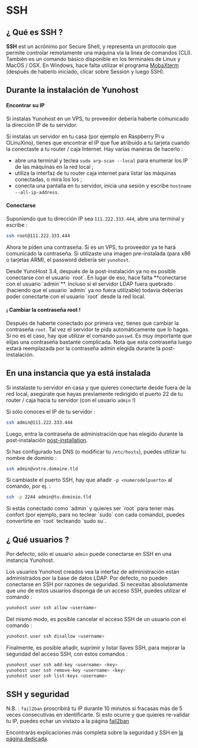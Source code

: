 # SSH

## ¿ Qué es SSH ?

**SSH** est un acrónimo por Secure Shell, y representa un protocolo que permite controlar remotamente una máquina vía la línea de comandos (CLI). También es un comando básico disponible en los terminales de Linux y MacOS / OSX. En Windows, hace falta utilizar el programa [MobaXterm](https://mobaxterm.mobatek.net/download-home-edition.html) (después de haberlo iniciado, clicar sobre Session y luego SSH).

## Durante la instalación de Yunohost

#### Encontrar su IP

Si instalas Yunohost en un VPS, tu proveedor debería haberte comunicado la dirección IP de tu servidor. 

Si instalas un servidor en tu casa (por ejemplo en Raspberry Pi u OLinuXino), tienes que encontrar el IP que fue atribuido a tu tarjeta cuando la conectaste a tu router / caja Internet. Hay varias maneras de hacerlo :

- abre una terminal y teclea `sudo arp-scan --local` para enumerar los IP de las máquinas en la red local ;
- utiliza la interfaz de tu router caja internet para listar las máquinas conectadas, o mira los los ;
- conecta una pantalla en tu servidor, inicia una sesión y escribe `hostname --all-ip-address`.

#### Conectarse

Suponiendo que tu dirección IP sea `111.222.333.444`, abre una terminal y escribe :

```bash
ssh root@111.222.333.444
```

Ahora te piden una contraseña. Si es un VPS, tu proveedor ya te hará comunicado la contraseña. Si utilizaste una imagen pre-instalada (para x86 o tarjetas ARM), el password debería ser `yunohost`.

<div class="alert alert-warning">
Desde YunoHost 3.4, después de la post-instalación ya no es posible conectarse con el usuario `root`. En lugar de eso, hace falta **conectarse con el usuario `admin`**. Incluso si el servidor LDAP fuera quebrado (haciendo que el usuario `admin` ya no fuera utilizable) todavía deberías poder conectarte con el usuario `root` desde la red local.
</div>

#### ¡ Cambiar la contraseña root !

Después de haberte conectado por primera vez, tienes que cambiar la contraseña `root`. Tal vez el servidor te pida automáticamente que lo hagas. Si no es el caso, hay que utilizar el comando `passwd`. Es muy importante que elijas una contraseña bastante complicada. Nota que esta contraseña luego estará reemplazada por la contraseña admin elegida durante la post-instalación.


## En una instancia que ya está instalada

Si instalaste tu servidor en casa y que quieres conectarte desde fuera de la red local, asegúrate que hayas previamente redirigido el puerto 22 de tu router / caja hacia tu servidor (con el usuario `admin` !)

Si sólo conoces el IP de tu servidor :

```bash
ssh admin@111.222.333.444
```

Luego, entra la contraseña de administración que has elegido durante la post-instalación [post-installation](postinstall_es).

Si has configurado tus DNS (o modificar tu `/etc/hosts`), puedes utilizar tu nombre de dominio :

```bash
ssh admin@votre.domaine.tld
```

Si cambiaste el puerto SSH, hay que añadir `-p <numerodelpuerto>` al comando, por ej. :

```bash
ssh -p 2244 admin@tu.dominio.tld
```

<div class="alert alert-info">
Si estás conectado como `admin` y quieres ser `root` para tener más confort (por ejemplo, para no teclear `sudo` con cada comando), puedes convertirte en `root` tecleando `sudo su`.
</div>

## ¿ Qué usuarios ?

Por defecto, sólo el usuario `admin` puede conectarse en SSH en una instancia Yunohost.

Los usuarios Yunohost creados vea la interfaz de administración están administrados por la base de datos LDAP. Por defecto, no pueden conectarse en SSH por razones de seguridad. Si necesitas absolutamente que uno de estos usuarios disponga de un acceso SSH, puedes utilizar el comando :
```bash
yunohost user ssh allow <username>
```

Del mismo modo, es posible cancelar el acceso SSH de un usuario con el comando :
```bash
yunohost user ssh disallow <username>
```

Finalmente, es posible añadir, suprimir y listar llaves SSH, para mejorar la seguridad del acceso SSH, con estos comandos :
```bash
yunohost user ssh add-key <username> <key>
yunohost user ssh remove-key <username> <key>
yunohost user ssh list-keys <username>
```

## SSH y seguridad

N.B. : `fail2ban` proscribirá tu IP durante 10 minutos si fracasas más de 5 veces consecutivas en identificarte. Si esto ocurre y que quieres re-validar tu IP, puedes echar un vistazo a la página [fail2ban](/fail2ban_es)

Encontrarás explicaciones más completa sobre la seguridad y SSH en [la página dedicada](security_es).
